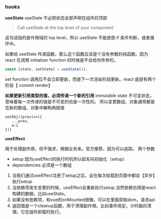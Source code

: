 ### hooks

**useState**
useState 不必把状态全部声明在组件的顶部

> Call useState at the top level of your component

这句话指的是作用域的 top level，所以 useState 不能放倒 if 条件判断，或者循环中。

如果给 useState 传递函数，那么这个函数应该是个没有参数的纯函数。因为 react 在调用 initializer function 的时候是不会给你传参的。

```js
const [state, setState] = useState(1);
```

set function 调用后不会立即更新，而是下一次渲染阶段更新。react 底层有两个阶段【 commit render】

**如果更新引用类型的值，必须传递一个新的引用**
immutable state 不可变状态，意味着每一次传递的值是不可变的也是一次性的。
所以变更数组、对象通常都是在新的数组、对象中解构再赋值

```
setObj((prev)=>({
   ...prev,
   a:1
}))
```

**useEffect**

用于处理副作用，但不强求，根据业务来。官方推荐，因为可以追踪。
两个参数   
- setup 因为useEffect的执行时机所以起名叫初始化（setup）
- dependencies 必须是一个数组  

1. 当我们通过useEffect注册了setup之后，会在每次挂载到页面中都会【异步】执行setup  
2. 当依赖项发生变更的时候，useEffect会重新执行setup.当然依赖也得是react构建的数据，比如useState。
3. 如果没有依赖项，和vue的onMounted很像。可以在里面获取dom，请求api
4. 返回值是一个cleanup函数，用于清理副作用。比如事件绑定，计时器的清理。它在组件卸载时执行。


